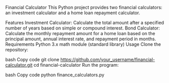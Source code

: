 Financial Calculator
This Python project provides two financial calculators: an investment calculator and a home loan repayment calculator.

Features
Investment Calculator:
Calculate the total amount after a specified number of years based on simple or compound interest.
Bond Calculator:
Calculate the monthly repayment amount for a home loan based on the principal amount, annual interest rate, and repayment period in months.
Requirements
Python 3.x
math module (standard library)
Usage
Clone the repository:

bash
Copy code
git clone https://github.com/your_username/financial-calculator.git
cd financial-calculator
Run the program:

bash
Copy code
python finance_calculators.py
